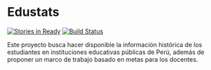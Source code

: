 # Edustats
[![Stories in Ready](https://badge.waffle.io/jaxkodex/edustats.svg?label=ready&title=Ready)](http://waffle.io/jaxkodex/edustats)
[![Build Status](https://travis-ci.org/jaxkodex/edustats.svg?branch=master)](https://travis-ci.org/jaxkodex/edustats)

Este proyecto busca hacer disponible la información histórica de los estudiantes en instituciones educativas públicas de Perú, además de proponer un marco de trabajo basado en metas para los docentes. 